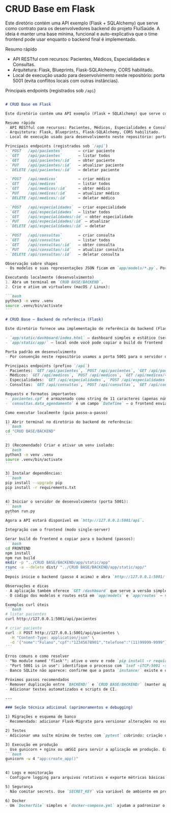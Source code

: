 
# CRUD Base em Flask

Este diretório contém uma API exemplo (Flask + SQLAlchemy) que serve como contrato para os desenvolvedores backend do projeto FluiSaúde. A ideia é manter uma base mínima, funcional e auto-explicativa que o time frontend pode usar enquanto o backend final é implementado.

Resumo rápido
- API RESTful com recursos: Pacientes, Médicos, Especialidades e Consultas.
- Arquitetura: Flask, Blueprints, Flask-SQLAlchemy, CORS habilitado.
- Local de execução usado para desenvolvimento neste repositório: porta 5001 (evita conflitos locais com outras instâncias).

Principais endpoints (registrados sob `/api`)
````markdown

# CRUD Base em Flask

Este diretório contém uma API exemplo (Flask + SQLAlchemy) que serve como contrato para os desenvolvedores backend do projeto FluiSaúde. A ideia é manter uma base mínima, funcional e auto-explicativa que o time frontend pode usar enquanto o backend final é implementado.

Resumo rápido
- API RESTful com recursos: Pacientes, Médicos, Especialidades e Consultas.
- Arquitetura: Flask, Blueprints, Flask-SQLAlchemy, CORS habilitado.
- Local de execução usado para desenvolvimento neste repositório: porta 5001 (evita conflitos locais com outras instâncias).

Principais endpoints (registrados sob `/api`)
- `POST   /api/pacientes`       — criar paciente
- `GET    /api/pacientes`       — listar todos
- `GET    /api/pacientes/:id`   — obter paciente
- `PUT    /api/pacientes/:id`   — atualizar paciente
- `DELETE /api/pacientes/:id`   — deletar paciente

- `POST   /api/medicos`         — criar médico
- `GET    /api/medicos`         — listar todos
- `GET    /api/medicos/:id`     — obter médico
- `PUT    /api/medicos/:id`     — atualizar médico
- `DELETE /api/medicos/:id`     — deletar médico

- `POST   /api/especialidades`  — criar especialidade
- `GET    /api/especialidades`  — listar todos
- `GET    /api/especialidades/:id` — obter especialidade
- `PUT    /api/especialidades/:id` — atualizar
- `DELETE /api/especialidades/:id` — deletar

- `POST   /api/consultas`       — criar consulta
- `GET    /api/consultas`       — listar todos
- `GET    /api/consultas/:id`   — obter consulta
- `PUT    /api/consultas/:id`   — atualizar consulta
- `DELETE /api/consultas/:id`   — deletar consulta

Observação sobre shapes
- Os modelos e suas representações JSON ficam em `app/models/*.py`. Por padrão cada `to_json()` retorna os campos principais (ex.: `Medico` retorna `especialidade_id`). Se preferir que a API devolva objetos relacionados (ex.: `especialidade` aninhada), ajuste `to_json()` conforme necessário.

Executando localmente (desenvolvimento)
1. Abra um terminal em `CRUD BASE/BACKEND`.
2. Crie e ative um virtualenv (macOS / Linux):

```bash
python3 -m venv .venv
source .venv/bin/activate
```

# CRUD Base — Backend de referência (Flask)

Este diretório fornece uma implementação de referência do backend (Flask + SQLAlchemy) que o frontend consome durante o desenvolvimento. Ele inclui modelos (`Paciente`, `Medico`, `Especialidade`, `Consulta`), Blueprints para rotas e duas opções de UI estática:

- `app/static/dashboard/index.html` — dashboard simples e estático (serve como fallback/versão leve);
- `app/static/app/` — local onde você pode copiar o build do frontend (Vite) para servir o SPA pelo Flask.

Porta padrão em desenvolvimento
- Por convenção neste repositório usamos a porta 5001 para o servidor de desenvolvimento (evita conflitos locais com outras instâncias do Flask). Os scripts `run.py` já estão configurados para `port=5001`.

Principais endpoints (prefixo `/api`)
- Pacientes: `GET /api/pacientes`, `POST /api/pacientes`, `GET /api/pacientes/<id>`, `PUT /api/pacientes/<id>`, `DELETE /api/pacientes/<id>`
- Médicos: `GET /api/medicos`, `POST /api/medicos`, `GET /api/medicos/<id>`, `PUT /api/medicos/<id>`, `DELETE /api/medicos/<id>`
- Especialidades: `GET /api/especialidades`, `POST /api/especialidades`, etc.
- Consultas: `GET /api/consultas`, `POST /api/consultas`, `GET /api/consultas/<id>`, `PUT /api/consultas/<id>`, `DELETE /api/consultas/<id>`

Requests e formatos importantes
- `pacientes.cpf` é armazenado como string de 11 caracteres (apenas números).
- `consultas.data_agendamento` é um campo `DateTime` — o frontend envia ISO-8601 (ex.: `2025-10-31T14:30`). O backend aceita também o formato `YYYY-MM-DDTHH:MM`.

Como executar localmente (guia passo-a-passo)

1) Abrir terminal no diretório do backend de referência:
```bash
cd "CRUD BASE/BACKEND"
```

2) (Recomendado) Criar e ativar um venv isolado:
```bash
python3 -m venv .venv
source .venv/bin/activate
```

3) Instalar dependências:
```bash
pip install --upgrade pip
pip install -r requirements.txt
```

4) Iniciar o servidor de desenvolvimento (porta 5001):
```bash
python run.py
```
Agora a API estará disponível em `http://127.0.0.1:5001/api`.

Integração com o frontend (modo single-server)

Gerar build do frontend e copiar para o backend (passos):
```bash
cd FRONTEND
npm install
npm run build
mkdir -p "../CRUD BASE/BACKEND/app/static/app"
rsync -a --delete dist/ "../CRUD BASE/BACKEND/app/static/app/"
```
Depois inicie o backend (passo 4 acima) e abra `http://127.0.0.1:5001/`.

Observações e dicas
- A aplicação também oferece `GET /dashboard` que serve a versão simples em `app/static/dashboard/index.html`.
- O código dos modelos e routes está em `app/models` e `app/routes` — sinta-se à vontade para ajustar `to_json()` caso queira retornar objetos aninhados (ex.: incluir `especialidade` completo no retorno de `medico`).

Exemplos curl úteis
```bash
# listar pacientes
curl http://127.0.0.1:5001/api/pacientes

# criar paciente
curl -X POST http://127.0.0.1:5001/api/pacientes \
  -H "Content-Type: application/json" \
  -d '{"nome":"Fulano","cpf":"12345678901","telefone":"(11)99999-9999"}'
```

Erros comuns e como resolver
- "No module named 'flask'": ative o venv e rode `pip install -r requirements.txt` no diretório `CRUD BASE/BACKEND`.
- "Port 5001 is in use": identifique o processo com `lsof -iTCP:5001 -sTCP:LISTEN -n -P` e mate o PID (`kill PID`), ou altere temporariamente a porta.
- Banco SQLite não aparece: confirme que a pasta `instance/` existe e que o processo tem permissão de escrita; o arquivo de DB é criado automaticamente em `instance/banco_de_dados.db`.

Próximos passos recomendados
- Remover duplicação entre `BACKEND/` e `CRUD BASE/BACKEND/` (manter apenas uma cópia funcional) — o caminho curto é copiar `CRUD BASE/BACKEND/app/` para `BACKEND/app/` se quiser sincronizar.
- Adicionar testes automatizados e scripts de CI.

---

### Seção técnica adicional (aprimoramentos e debugging)

1) Migrações e esquema de banco
- Recomendado: adicionar Flask-Migrate para versionar alterações no esquema e evitar perda manual.

2) Testes
- Adicionar uma suíte mínima de testes com `pytest` cobrindo: criação de paciente, criação de consulta, e leitura de listas.

3) Execução em produção
- Use gunicorn + nginx ou uWSGI para servir a aplicação em produção. Exemplo rápido:
```bash
gunicorn -w 4 "app:create_app()"
```

4) Logs e monitoração
- Configure logging para arquivos rotativos e exporte métricas básicas (tempo de resposta, 5xx) para facilitar análise.

5) Segurança
- Não comitar secrets. Use `SECRET_KEY` via variável de ambiente em produção.

6) Docker
- Um `Dockerfile` simples e `docker-compose.yml` ajudam a padronizar o ambiente de dev e CI.

````

